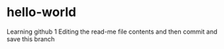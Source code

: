 # hello-world
Learning github 1
Editing the read-me file contents and then commit and save this branch
